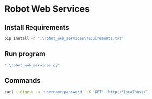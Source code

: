 # Robot Web Services

## Install Requirements

```powershell
pip install -r ".\robot_web_services\requirements.txt"
```

## Run program

```powershell
".\robot_web_services.py"
```

## Commands

```bash
curl --digest -u 'username:password' -X 'GET' 'http://localhost/'
```
